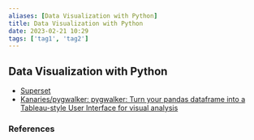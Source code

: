 ```yaml
---
aliases: [Data Visualization with Python]
title: Data Visualization with Python
date: 2023-02-21 10:29
tags: ['tag1', 'tag2']
---
```


## Data Visualization with Python

- [Superset](https://superset.apache.org/)
- [Kanaries/pygwalker: pygwalker: Turn your pandas dataframe into a Tableau-style User Interface for visual analysis](https://github.com/Kanaries/pygwalker)

### References
